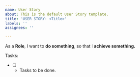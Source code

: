 ```yaml
---
name: User Story
about: This is the default User Story template.
title: 'USER STORY: <Title>'
labels: ''
assignees: ''

---
```


As a **Role**, I want to **do something**, so that I **achieve something.**

Tasks:

* [ ] - Tasks to be done.
